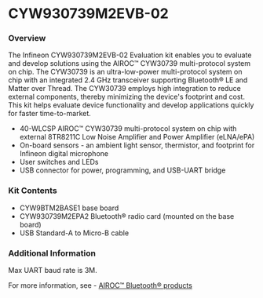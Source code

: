 # CYW930739M2EVB-02

### Overview

The Infineon CYW930739M2EVB-02 Evaluation kit enables you to evaluate and develop solutions using the AIROC&#8482; CYW30739 multi-protocol system on chip. The CYW30739 is an ultra-low-power multi-protocol system on chip with an integrated 2.4 GHz transceiver supporting Bluetooth&#174; LE and Matter over Thread. The CYW30739 employs high integration to reduce external components, thereby minimizing the device's footprint and cost. This kit helps evaluate device functionality and develop applications quickly for faster time-to-market.

* 40-WLCSP AIROC&#8482; CYW30739 multi-protocol system on chip with external 8TR8211C Low Noise Amplifier and Power Amplifier (eLNA/ePA)
* On-board sensors - an ambient light sensor, thermistor, and footprint for Infineon digital microphone
* User switches and LEDs
* USB connector for power, programming, and USB-UART bridge

### Kit Contents

* CYW9BTM2BASE1 base board
* CYW930739M2EPA2 Bluetooth&#174; radio card (mounted on the base board)
* USB Standard-A to Micro-B cable

### Additional Information

Max UART baud rate is 3M.

For more information, see - [AIROC&#8482; Bluetooth&#174; products](https://www.infineon.com/cms/en/product/wireless-connectivity/airoc-bluetooth-le-bluetooth-multiprotocol/)
